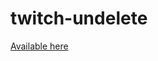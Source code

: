 # twitch-undelete

[Available here](https://chrome.google.com/webstore/detail/twitch-undelete/djpldohnfmhbfhcjjpcknmfafakfhidk)
